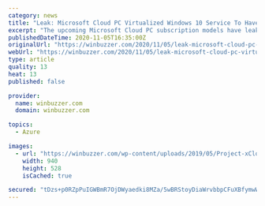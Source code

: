 ```yaml
---
category: news
title: "Leak: Microsoft Cloud PC Virtualized Windows 10 Service To Have Three Subscriptions Tiers"
excerpt: "The upcoming Microsoft Cloud PC subscription models have leaked. The service provides a true virtualized version of Windows 10."
publishedDateTime: 2020-11-05T16:35:00Z
originalUrl: "https://winbuzzer.com/2020/11/05/leak-microsoft-cloud-pc-virtualized-windows-10-service-to-have-three-subscriptions-tiers-xcxwbn/"
webUrl: "https://winbuzzer.com/2020/11/05/leak-microsoft-cloud-pc-virtualized-windows-10-service-to-have-three-subscriptions-tiers-xcxwbn/"
type: article
quality: 13
heat: 13
published: false

provider:
  name: winbuzzer.com
  domain: winbuzzer.com

topics:
  - Azure

images:
  - url: "https://winbuzzer.com/wp-content/uploads/2019/05/Project-xCloud-Servers-Microsoft.jpg"
    width: 940
    height: 528
    isCached: true

secured: "tDzs+p0RZpPuIGWBmR7OjDWyaedki8MZa/5wBRStoyDiaWrvbbpCFuXBfymwWKtDXFvMubrPxvPpX0SfJd0le+B9KqRfewrVUImWQxIYb+o7J6Mxl3MAqclJ1LrsulO/8c3DkDXc34A6jJs5zwCmnH+iH2zQcBP/YHuWBnuE8a4zGNqG2zrUZnWa46ykzhQ/woTS0PyrspABiiRLGE7+WteDn45AYUGHaFCv2y0Q6ogKww6o9sK3gu2jDaICs3uK/jqyuYjyZKltJJdm/vNXy0Ke2BZn3mnqEM8LLYFVEzxx1h9pxY2TGJ09jwfAv9rOyrgoYEwKyZqFqEXP+B2dPop23YdrJXadAeIdizBLd/8=;MnZTJu9LE+AYXvrWhoQMKA=="
---
```


